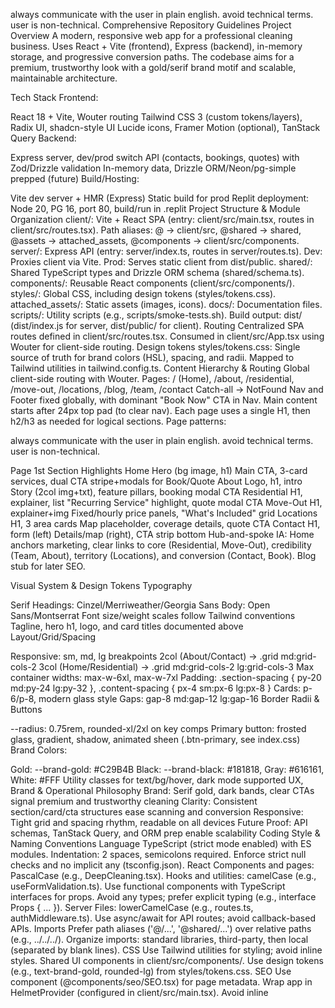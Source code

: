 always communicate with the user in plain english. avoid technical terms. user is non-technical. 
Comprehensive Repository Guidelines
Project Overview
A modern, responsive web app for a professional cleaning business. Uses React + Vite (frontend), Express (backend), in-memory storage, and progressive conversion paths. The codebase aims for a premium, trustworthy look with a gold/serif brand motif and scalable, maintainable architecture.

Tech Stack
Frontend:

React 18 + Vite, Wouter routing
Tailwind CSS 3 (custom tokens/layers), Radix UI, shadcn-style UI
Lucide icons, Framer Motion (optional), TanStack Query
Backend:

Express server, dev/prod switch
API (contacts, bookings, quotes) with Zod/Drizzle validation
In-memory data, Drizzle ORM/Neon/pg-simple prepped (future)
Build/Hosting:

Vite dev server + HMR (Express)
Static build for prod
Replit deployment: Node 20, PG 16, port 80, build/run in .replit
Project Structure & Module Organization
client/: Vite + React SPA (entry: client/src/main.tsx, routes in client/src/routes.tsx).
Path aliases: @ → client/src, @shared → shared, @assets → attached_assets, @components → client/src/components.
server/: Express API (entry: server/index.ts, routes in server/routes.ts).
Dev: Proxies client via Vite.
Prod: Serves static client from dist/public.
shared/: Shared TypeScript types and Drizzle ORM schema (shared/schema.ts).
components/: Reusable React components (client/src/components/).
styles/: Global CSS, including design tokens (styles/tokens.css).
attached_assets/: Static assets (images, icons).
docs/: Documentation files.
scripts/: Utility scripts (e.g., scripts/smoke-tests.sh).
Build output: dist/ (dist/index.js for server, dist/public/ for client).
Routing
Centralized SPA routes defined in client/src/routes.tsx.
Consumed in client/src/App.tsx using Wouter <Switch> for client-side routing.
Design tokens
styles/tokens.css: Single source of truth for brand colors (HSL), spacing, and radii.
Mapped to Tailwind utilities in tailwind.config.ts.
Content Hierarchy & Routing
Global client-side routing with Wouter.
Pages:
/ (Home), /about, /residential, /move-out, /locations, /blog, /team, /contact
Catch-all → NotFound
Nav and Footer fixed globally, with dominant "Book Now" CTA in Nav.
Main content starts after 24px top pad (to clear nav).
Each page uses a single H1, then h2/h3 as needed for logical sections.
Page patterns:

always communicate with the user in plain english. avoid technical terms. user is non-technical. 


Page	1st Section	Highlights
Home	Hero (bg image, h1)	Main CTA, 3-card services, dual CTA stripe+modals for Book/Quote
About	Logo, h1, intro	Story (2col img+txt), feature pillars, booking modal CTA
Residential	H1, explainer, list	"Recurring Service" highlight, quote modal CTA
Move-Out	H1, explainer+img	Fixed/hourly price panels, "What's Included" grid
Locations	H1, 3 area cards	Map placeholder, coverage details, quote CTA
Contact	H1, form (left)	Details/map (right), CTA strip bottom
Hub-and-spoke IA: Home anchors marketing, clear links to core (Residential, Move-Out), credibility (Team, About), territory (Locations), and conversion (Contact, Book). Blog stub for later SEO.

Visual System & Design Tokens
Typography

Serif Headings: Cinzel/Merriweather/Georgia
Sans Body: Open Sans/Montserrat
Font size/weight scales follow Tailwind conventions
Tagline, hero h1, logo, and card titles documented above
Layout/Grid/Spacing

Responsive: sm, md, lg breakpoints
2col (About/Contact) → .grid md:grid-cols-2
3col (Home/Residential) → .grid md:grid-cols-2 lg:grid-cols-3
Max container widths: max-w-6xl, max-w-7xl
Padding: .section-spacing { py-20 md:py-24 lg:py-32 }, .content-spacing { px-4 sm:px-6 lg:px-8 }
Cards: p-6/p-8, modern glass style
Gaps: gap-8 md:gap-12 lg:gap-16
Border Radii & Buttons

--radius: 0.75rem, rounded-xl/2xl on key comps
Primary button: frosted glass, gradient, shadow, animated sheen (.btn-primary, see index.css)
Brand Colors:

Gold: --brand-gold: #C29B4B
Black: --brand-black: #181818, Gray: #616161, White: #FFF
Utility classes for text/bg/hover, dark mode supported
UX, Brand & Operational Philosophy
Brand: Serif gold, dark bands, clear CTAs signal premium and trustworthy cleaning
Clarity: Consistent section/card/cta structures ease scanning and conversion
Responsive: Tight grid and spacing rhythm, readable on all devices
Future Proof: API schemas, TanStack Query, and ORM prep enable scalability
Coding Style & Naming Conventions
Language
TypeScript (strict mode enabled) with ES modules.
Indentation: 2 spaces, semicolons required.
Enforce strict null checks and no implicit any (tsconfig.json).
React
Components and pages: PascalCase (e.g., DeepCleaning.tsx).
Hooks and utilities: camelCase (e.g., useFormValidation.ts).
Use functional components with TypeScript interfaces for props.
Avoid any types; prefer explicit typing (e.g., interface Props { ... }).
Server
Files: lowerCamelCase (e.g., routes.ts, authMiddleware.ts).
Use async/await for API routes; avoid callback-based APIs.
Imports
Prefer path aliases ('@/...', '@shared/...') over relative paths (e.g., ../../../).
Organize imports: standard libraries, third-party, then local (separated by blank lines).
CSS
Use Tailwind utilities for styling; avoid inline styles.
Shared UI components in client/src/components/.
Use design tokens (e.g., text-brand-gold, rounded-lg) from styles/tokens.css.
SEO
Use <SEO> component (@components/seo/SEO.tsx) for page metadata.
Wrap app in HelmetProvider (configured in client/src/main.tsx).
Avoid inline <title> or <meta> tags in components.
Buttons
Use shadcn/ui <Button> (@components/ui/button) with variants (e.g., variant="primary").
Avoid legacy .btn-* classes.
Ensure WCAG AA compliance (contrast ratio ≥ 4.5:1).
Build, Test & Development Commands
npm run dev: Starts Express + Vite dev server on PORT (default: 5001).
npm run build: Builds client (Vite) and server (esbuild) into dist/. Includes image optimization.
npm start: Runs production server (dist/index.js), serving static client.
npm run check: Runs TypeScript type-checking with tsc --noEmit.
npm run db:push: Applies Drizzle schema to database (requires DATABASE_URL).
npm run smoke-test: Runs API/UI smoke tests (scripts/smoke-tests.sh).
npm run stop: Kills process on port 5001.
npm run restart: Runs stop followed by dev.
ANALYZE=true npm run build: Generates bundle analysis report at dist/stats.html.
Testing Guidelines
Frameworks
Server: Jest + Supertest for API tests.
Client: React Testing Library for component tests.
Locations
Server tests: server/tests/ (e.g., contacts.test.ts).
Client tests: Colocate with components (e.g., Button.test.tsx).
Run
Server: npx jest server/tests (add --coverage for reports).
Client: npx jest client/src or specific files (e.g., npx jest Button.test.tsx).
Smoke tests: npm run smoke-test.
Best Practices
Write unit tests for all new components and API routes.
Mock external dependencies (e.g., database, APIs) in tests.
Aim for ≥80% test coverage (monitor with --coverage).
Performance Optimization Guidelines
Bundle Analysis
Run ANALYZE=true npm run build to generate dist/stats.html.
Monitor against performance-budget.json limits.
Image Optimization
Use <OptimizedImage> (@components/ui/optimized-image.tsx).
Features: Lazy loading, responsive sizing, error handling.
Preferred format: .webp for size efficiency.
Conversion: node scripts/optimize-images.mjs converts .jpg/.png to .webp.
Example: <OptimizedImage src={heroImg} alt="Description" priority sizes="100vw" />.
ServiceCard sizes: (max-width: 768px) 100vw, (max-width: 1024px) 50vw, 33vw.
Code Splitting
Routes use React.lazy() for automatic code splitting.
Wrap routes in <Suspense> with fallback loading states.
Routes defined in client/src/routes.tsx.
Icon Optimization
Use <Icon> (@components/ui/icon.tsx) for lazy-loaded Lucide icons.
Example: <Icon name="ArrowRight" className="w-5 h-5" />.
PWA
Configured via vite-plugin-pwa in vite.config.ts.
Features: Service worker caching, offline support, installable app.
Caches Google Fonts and static assets.
Performance Budget
Targets: LCP < 2.5s, FID < 100ms, CLS < 0.1.
Limits: JS ≤ 150KB, CSS ≤ 50KB, images ≤ 500KB.
Monitor with Lighthouse and browser dev tools.
Performance Monitoring
Dev-only console logging for Core Web Vitals and bundle sizes.
Location: client/src/lib/performance.ts.
Security & Configuration
Environment Variables
Required: PORT (default: 5001), DATABASE_URL for Drizzle.
Never commit secrets; use .env files (excluded via .gitignore).
Validate inputs with Zod in API routes (server/routes.ts).
Feature Flags
VITE_USE_NEW_CONTACT_FORM: Toggles new ContactForm (React Hook Form + Zod) vs. legacy SnippetContactForm.
Set in .env or build environment; defaults to false.
Security Practices
Sanitize user inputs to prevent XSS/SQL injection.
Use HTTPS in production (enforced via server/middleware/forceHttps.ts).
Implement CSRF protection for forms (server/middleware/csrf.ts).
UI Cards: ServiceCard vs. ContentCard
ServiceCard
Purpose: Image-driven cards for service teasers (e.g., Home services grid).
Location: client/src/components/ServiceCard/ServiceCard.tsx.
Props: { id, title, blurb, href, img, icon }.
Anatomy
Container: relative block overflow-hidden rounded-xl border border-slate-300 shadow-sm hover:shadow-lg hover:-translate-y-0.5 transition-all.
Focus: focus-visible:outline-none focus-visible:ring-2 focus-visible:ring-offset-2 focus-visible:ring-[var(--color-teal)].
Media: <img> with absolute inset-0 h-full w-full object-cover brightness-[0.85] object-center sm:object-[center_30%].
Overlay: absolute inset-0 bg-gradient-to-t from-black/55 via-black/35 to-transparent.
Text: Title (text-white text-lg sm:text-xl font-semibold drop-shadow-sm), body (text-slate-100/95).
Accessibility
Full-card <a> link for large tap target.
Strong keyboard focus ring (WCAG 2.1 compliant).
Usage
Render with <ServiceCard {...item} /> from client/src/components/ServiceCard/catalog.tsx.

Recent Changes (2025-08-28)
- Icon lazy-loading: Introduced centralized `Icon` component at `client/src/components/ui/icon.tsx` that lazy-loads individual Lucide icons via dynamic imports. Replaced all direct `lucide-react` imports in pages and UI components with `<Icon name="..." />` for better code-splitting and reduced unused JS.
- Case-sensitive paths: Normalized all imports to use `@/components/ui/icon` (lowercase) to avoid Linux/Vercel case-sensitivity issues. If adding new references, always use lowercase `icon` in the path.
- Build verification: `ANALYZE=true npm run build` produces split icon chunks under `dist/public/assets` (tiny `.js` files per icon). Full bundle report at `dist/stats.html`.
- Smoke tests: Production server validated locally with `npm run build && npm start` and `scripts/smoke-tests.sh` (homepage 200 OK, contact API POST success).
- Deploy flow: Merged `feature/lazy-icons` into `main`. Vercel auto-deploys from `main`. For rollback, use Vercel Deployments → Promote previous deployment, or GitHub Revert on the merge commit.

Developer Notes
- When adding a new icon: update `client/src/components/ui/icon.tsx` to include a new `name → lazy(import(...))` entry. Use the exact Lucide ESM icon path (e.g., `lucide-react/dist/esm/icons/chevron-right`).
- Suspense fallback: The `Icon` component uses a small block fallback while loading. If inline alignment issues appear in text, consider switching the fallback to a `span` with `display:inline-block`.
- Paths and assets: Prefer `@assets/*` for images (mapped to `attached_assets/*`). Ensure any added assets exist at those paths; build fails if paths are missing.

CI/CD & Commands
- CI (PRs only): `.github/workflows/ci.yml` builds, type-checks, then boots the server and runs smoke tests.
- Local build: `npm run check && ANALYZE=true npm run build` (opens `dist/stats.html`).
- Local prod run: `NODE_ENV=production PORT=5001 npm start`.
- Lighthouse: `npx lighthouse http://localhost:5001 --view --only-categories=performance,accessibility,best-practices,seo`.
Use ServiceGrid (client/src/components/ServiceCard/ServiceGrid.tsx) for responsive 2-column layouts.
ContentCard
Purpose: Text-first cards for pricing, features, testimonials, etc.
Location: client/src/components/ContentCard/ContentCard.tsx.
Props
as: Render as div, section, blockquote, a, etc. (default: div).
interactive: Adds hover/focus effects for links/buttons.
className: Extends styling (e.g., bg-accent text-white).
Anatomy
Container: relative rounded-xl border border-slate-300 bg-white p-6 sm:p-8 shadow.
Interactive: transition-shadow hover:shadow-lg focus-visible:ring-2 focus-visible:ring-emerald-400.
Adds tabIndex=0 for non-focusable tags when interactive is true.
Examples
Static: <ContentCard><h3>Weekly</h3><p>…</p></ContentCard>.
Link: <ContentCard as="a" href="/pricing" interactive>…</ContentCard>.
Quote: <ContentCard as="blockquote">“Great service!”</ContentCard>.
Choosing Cards
ServiceCard: Use for image-driven, navigational cards (e.g., service grids).
ContentCard: Use for text-heavy, non-image cards (e.g., pricing, testimonials).
Consistency
Maintain consistent frame (radius, border, shadow, padding).
Express creativity via imagery/icons, not frame alterations.
Ensure interactive cards have clear hover/focus states; static cards should not.
Implementation Notes
Catalog: Use client/src/components/ServiceCard/catalog.tsx for service content.
Grid: ServiceGrid renders responsive service card layouts.
Location Pages: LocationPageTemplate accepts serviceCardIds for standardized cards.
Docs: See docs/project.md for service catalog and routing details.
Contrast & Accessibility
Modals: Use bg-white/95 backdrop-blur-sm with bg-black/50 scrim.
Heroes: Use <img> with dark gradient (from-black/55 via-black/35 to-transparent) or light overlay (bg-white/90) for text legibility.
Buttons: Ensure high contrast (e.g., navy #003366 with white text, ≥ 4.5:1 ratio).
Text: Apply subtle text-shadow on h1, h2 for contrast over imagery.
SEO & Routing
Use <SEO> for page metadata (title, description, OG/Twitter tags).
Routes defined in client/src/routes.tsx, consumed in App.tsx with Wouter.
Design Tokens
Defined in styles/tokens.css (HSL colors, spacing, radii).
Mapped in tailwind.config.ts (e.g., brand-gold, radius-lg).
Use token utilities over raw values (e.g., text-brand-gold).
Buttons
Use <Button> (@components/ui/button) with variant (e.g., primary) and size.
Replaced legacy .btn-* classes in Navigation/ContactForm.
Rules & Best Practices
Consistency

Use only defined routes and layout patterns.
H1 per page, correct heading nesting (h2 → h3 for cards/features).
Content/Copy

Tone: Friendly, professional, trustworthy.
Avoid jargon; favor brevity in hero/CTA text.
No "content for content's sake" - Blog stubs allowed but mark as such.
Do Not

Do NOT touch .env/configs in prod.
Do NOT delete test, schema, or utility files.
Never create new modals or cards without matching spacing/visual rules.
Code/Build

New frontend comps in client/src/components/ui, use Radix primitives when possible.
Edit Tailwind tokens/config to expand only if required and document changes in GEMINI.md.
Validate any added API endpoints with Zod/Drizzle schemas.
Deploy only with main branch merged & passing basic build.
Workflow

Branch naming: feature/xyz, bugfix/xyz.
PRs reviewed before merge, tests preferred but may be stubbed if logic is UI-only.
Document any new spacing/typography/color patterns here for Gemini memory.
Commit & Pull Request Guidelines
Commits
Use clear, present-tense subjects (e.g., "Add user auth middleware").
Optional scopes: client:, server:, shared: (e.g., client: Fix SEO component rendering).
Keep subjects < 72 characters.
PRs
Include: Description, linked issue, test evidence, and UI screenshots/GIFs (if applicable).
Note changes to config, schema, or dependencies.
Ensure CI passes (tests, linting, type-checking).
Roadmap (Short-Term Prompts)
Wire PostgreSQL/Neon for persistence in contacts/bookings/quotes
Extract and formalize typography scale into theme tokens
Add HEX color documentation for branding
Populate Blog for SEO; generate area/service posts
Example Prompts (for AI use)
"Summarize the difference between Residential and Move-Out services, including pricing approach."
"Generate a card for a new service using card-modern style and color tokens above."
"Extract all service and CTA entries for analytics."
"Suggest CTA copy that matches the home hero's tone and length."
"List all file paths where typography guidelines are enforced."
Recent Updates & Edit Log
2025-08-29 (Icons, Layout, Locations)
- Icons: Restored centralized lazy-loaded `<Icon>` with per‑icon dynamic ESM imports; removed page‑level direct `lucide-react` icon imports. Added ambient types for ESM icon paths.
  - Files: `client/src/components/ui/icon.tsx`, `client/src/types/lucide-exports.d.ts`
- Accordion spacing: Ensured FAQs align by adding horizontal padding to content.
  - File: `client/src/components/ui/accordion.tsx`
- Business phone: Standardized to `509-232-9810` across brand config and footer; updated Spokane Valley CTA copy.
  - Files: `client/src/config/brand.ts`, `client/src/components/Footer.tsx`, `client/src/pages/SpokaneValley.tsx`
- Location template polish: Fixed container width typos (`max-w-4xl/6xl`), updated hero and CTA copy to spec.
  - File: `client/src/pages/LocationPageTemplate.tsx`
- Location content standardization: Added “Local Cleaning Challenges” (4 items) and “Neighborhoods We Serve” sections with cohesive styling across Spokane, Spokane Valley, Liberty Lake, and Greenacres. Added ZIPs section to Greenacres.
  - Files: `client/src/pages/Spokane.tsx`, `client/src/pages/SpokaneValley.tsx`, `client/src/pages/LibertyLake.tsx`, `client/src/pages/Greenacres.tsx`
- Liberty Lake enhancements: Added Highlights, Value Prop, Packages, Testimonials, Satisfaction Promise. Replaced minimal FAQ with full accordion (15 Q&A), styled like Home.
  - File: `client/src/pages/LibertyLake.tsx`
- Carousel UX (default style): Unified location page carousels to a compact style (from Spokane Valley):
  - Card typography: `h3` text-lg, body text-sm, lists text-xs; paddings `p-5 md:p-6`.
  - Desktop layout: fewer/wider visible slides (`md:basis-2/3`, `lg:basis-1/2`, `xl:basis-1/3`).
  - Focus: active slide scale ≈1.12, side slides ≈0.85, with desktop flex-basis to widen center and minimize sides.
  - Files: `client/src/pages/Spokane.tsx`, `client/src/pages/SpokaneValley.tsx`, `client/src/pages/LibertyLake.tsx`, `client/src/pages/Greenacres.tsx`
- ServiceCard navigation: Switched from `wouter` `<Link>` to `<a>` with `useLocation()` programmatic navigate to preserve middle/modified-click behavior while keeping full-card link semantics.
  - File: `client/src/components/ServiceCard/ServiceCard.tsx`
- Vite typing: Annotated `transformIndexHtml(html: string)` for clarity.
  - File: `vite.config.ts`

2025-08-19
Added HelmetProvider in main.tsx; migrated pages to <SEO>.
Centralized routes in routes.tsx.
Introduced styles/tokens.css and updated tailwind.config.ts.
Standardized buttons with shadcn <Button>.
Added VITE_USE_NEW_CONTACT_FORM flag.
2025-08-23
Fixed <OptimizedImage> to render src directly, improved lazy loading.
Added scripts/optimize-images.mjs for .webp conversion.
Cleaned up unused assets; updated imports to .webp.
2025-08-25
Increased footer/navigation logo sizes.
Standardized move-out cleaning icon in catalog.
Streamlined Home page (removed "Meet Our Team").
Updated Deep Cleaning page (removed "True locals" and CTA).
Improved Move Out page (checkmarks, accordion for add-ons).
Enhanced Spokane page (accordions, reordered sections).
Added text-shadow for h1, h2 legibility.
2025-08-06 (Style Enhancement)
Enhanced the .btn-primary style for more visual impact ("pop"). The hover effect is now more dynamic with increased scale and a more pronounced shadow. The animated shine effect was brightened and the transition speed was increased for better responsiveness.
File Changes: client/src/index.css: Updated the .btn-primary class and its :hover, :active, and ::before pseudo-elements.
2025-08-06 (Style Update)
Standardized all hero CTA buttons on the Home page to use the primary frosted glass style (.btn-primary).
File Changes: client/src/pages/Home.tsx: Removed the secondary "Book a Cleaning" button and restyled the "Get Free Estimate" and "See Services" buttons to use the .btn-primary class for a consistent, high-contrast look.
2025-08-08 (Navigation & Routing Update)
Corrected header Location dropdown links to point to location subroutes and added explicit routes for those pages.
File Changes: client/src/components/Navigation.tsx: Updated "Location" children hrefs to /locations/spokane, /locations/spokane-valley, /locations/liberty-lake. client/src/App.tsx: Imported Spokane, SpokaneValley, LibertyLake pages and added Route entries for /locations/spokane, /locations/spokane-valley, /locations/liberty-lake.
2025-08-25 (Move-Out Page & Navigation Updates)
Enhanced Move-Out cleaning page design and fixed navigation routing.
Removed bullet points from service lists, updated check mark icons to brand gold color for visual consistency, and added gradient background for smooth section transitions.
Fixed Greenacres navigation link to point to dedicated page instead of section anchor.
File Changes: client/src/pages/MoveOut.tsx: Updated list styling, check mark colors, and section background. client/src/components/Navigation.tsx: Corrected Greenacres href from /locations#greenacres to /locations/greenacres.

2025-08-25 (Liberty Lake Page Enhancement)
Added interactive card carousel showcasing Liberty Lake-specific services.
Created 5 content cards covering home care routines, refresh services, move-in/move-out, and vacation rental turnarounds.
Implemented using existing Carousel and ContentCard components with responsive design and brand-consistent styling.
Enhanced carousel with focus effect: center item scales up (1.05x) with full opacity while side items scale down (0.95x) with reduced opacity (0.6) for visual hierarchy.
2025-08-25 (Spokane Page Enhancement)
Added premium interactive carousel with enhanced focus effects to the Spokane page.
File Changes: [`client/src/pages/Spokane.tsx:1`](client/src/pages/Spokane.tsx:1)

2025-08-25 (Spokane Valley Page Enhancement)
Added premium interactive carousel with enhanced focus effects to the Spokane Valley page.
File Changes: [`client/src/pages/SpokaneValley.tsx:1`](client/src/pages/SpokaneValley.tsx:1)

2025-08-25 (Greenacres Page Enhancement)
Added premium interactive carousel with enhanced focus effects to the Greenacres page.
File Changes: [`client/src/pages/Greenacres.tsx:1`](client/src/pages/Greenacres.tsx:1)
File Changes: client/src/pages/LibertyLake.tsx: Added carousel section with 5 service-specific cards using brand gold headings, responsive breakpoints, and dynamic focus effects.
2025-08-25 (Spokane Page Enhancement)
Added premium interactive carousel with enhanced focus effects to the Spokane page.
File Changes: [`client/src/pages/Spokane.tsx:1`](client/src/pages/Spokane.tsx)

2025-08-25 (Spokane Valley Page Enhancement)
Added premium interactive carousel with enhanced focus effects to the Spokane Valley page.
File Changes: [`client/src/pages/SpokaneValley.tsx:1`](client/src/pages/SpokaneValley.tsx)

2025-08-25 (Greenacres Page Enhancement)
Added premium interactive carousel with enhanced focus effects to the Greenacres page.
File Changes: [`client/src/pages/Greenacres.tsx:1`](client/src/pages/Greenacres.tsx)

2025-08-25 (Refactor & Optimization)
- Fixed malformed button elements in `FloatingCTA.tsx`, `BookingModal.tsx`, and `SnippetContactForm.tsx` to ensure valid JSX and proper event handling.
- Removed incorrect `asChild` usage and restored correct `<button>` or `<Button>` usage per project standards.
- Verified all images are already in `.webp` format; no conversion needed.
- Wrapped all `console.log` statements in `client/src/lib/performance.ts` with `process.env.NODE_ENV === 'development'` checks to avoid logging in production.
- Confirmed all routes in `client/src/routes.ts` use `React.lazy` for code splitting.

2025-08-26 (Bug Bash & Content Cleanup)
- Contact Page Crash: Fixed a runtime error on the /contact page caused by a `<Select.Item>` with an empty value prop in `SnippetContactForm.tsx`.
  - File Changes: [`client/src/components/ContactForm/SnippetContactForm.tsx:30`](client/src/components/ContactForm/SnippetContactForm.tsx:30)
- Modal Functionality:
  - Ensured BookingModal respects parent-controlled visibility by gating on the `isOpen` prop and unmounting when false.
  - Defaulted `isOpen` to `false` to prevent unintended auto-open on page load; provider passes `isOpen` explicitly when opening.
  - File Changes: [`client/src/components/BookingModal.tsx:1`](client/src/components/BookingModal.tsx:1), [`client/src/components/modal/ModalProvider.tsx:1`](client/src/components/modal/ModalProvider.tsx:1)
- Button & Link Functionality:
  - Wired non-functional “Get a Quote”/CTA buttons to open the centralized Quote modal; updated Liberty Lake inline CTA to call modal manager.
  - Repaired Locations page “Spokane” link to navigate via Wouter Link to `/locations/spokane`.
  - File Changes: [`client/src/pages/LibertyLake.tsx:1`](client/src/pages/LibertyLake.tsx:1), [`client/src/pages/Locations.tsx:1`](client/src/pages/Locations.tsx:1)
- Content Updates:
  - 404 page copy replaced with a user-friendly message and a homepage link.
  - Blog page replaced with a clear “coming soon” message and standardized SEO component usage.
  - File Changes: [`client/src/pages/not-found.tsx:1`](client/src/pages/not-found.tsx:1), [`client/src/pages/Blog.tsx:1`](client/src/pages/Blog.tsx:1)
2025-08-26 (HOM-001 Home CLS Remediation)
- Reduced Home page CLS below 0.1 by reserving hero space and adding intrinsic dimensions.
- Hero stabilization:
  - Implemented CSS aspect-ratio reserved container (.hero-media) for the hero (single consistent 16/9 ratio) to prevent pre-image layout shifts.
  - Inline critical CSS added in HTML head to reserve space before Tailwind/CSS loads.
  - Fallback minHeight path retained for other pages.
- Optimized hero image delivery:
  - Switched hero to use &lt;OptimizedImage&gt; with intrinsic dimensions (1392x752), priority load, sizes="100vw", decoding="sync", fetchpriority="high".
  - Enhanced OptimizedImage API to accept width, height, fetchpriority, and imgClassName; priority now forces eager loading and sync decoding.
- Preload:
  - Added Helmet-based &lt;link rel="preload" as="image"&gt; hint for the critical hero image on Home only.
- Suspense fallback:
  - Matched reserved hero space in Suspense fallback to avoid pre-hydration layout shift.
- Misc:
  - Gated Replit dev banner injection to only load on Replit hosts, preventing a late top-of-page insert that could cause CLS in local dev.

Files changed:
- [`client/src/components/ui/optimized-image.tsx:1`](client/src/components/ui/optimized-image.tsx:1) — Added width, height, imgClassName, fetchpriority; priority forces eager+sync; prop forwarding.
- [`client/src/components/HeroSection/HeroSection.tsx:1`](client/src/components/HeroSection/HeroSection.tsx:1) — Added useAspect path using CSS aspect-ratio; forwards intrinsic width/height; CLS rationale comments.
- [`client/src/pages/Home.tsx:1`](client/src/pages/Home.tsx:1) — Enabled useAspect; provided imageWidth=1392, imageHeight=752; added Helmet preload.
- [`client/src/App.tsx:1`](client/src/App.tsx:1) — Suspense fallback reserves hero space; fixed Route typing by rendering Component as child.
- [`client/src/index.css:1`](client/src/index.css:1) — Added .hero-media aspect-ratio: 16/9 with CLS documentation comment.
- [`client/index.html:1`](client/index.html:1) — Inline critical CSS for .hero-media; gated Replit banner script to avoid local CLS.

Results:
- Verified CLS consistently &lt; 0.01 across reloads (target &lt; 0.10). LCP visually stable with no major reflow.

Notes:
- Service cards already reserve space via min-height; above-the-fold stability is ensured by the hero’s reserved space and the static “Why Choose Us” strip (no image shifts). Future work can add intrinsic dimensions to card media if we surface them above the fold on smaller viewports.
2025-08-26 (HOM-002: Home FAQ Accordion Fix)
- Restored FAQ accordion functionality and ARIA semantics on Home page.
- Root cause: Trigger element in Accordion primitive lacked an explicit type attribute, which can default to "submit" inside form contexts, preventing toggle behavior in some cases.
- Fixes:
  - Added explicit button type to Accordion trigger: [client/src/components/ui/accordion.tsx](client/src/components/ui/accordion.tsx:25) — AccordionPrimitive.Trigger now renders with type="button" ensuring click and keyboard toggle work reliably.
  - Documented accessibility and keyboard behavior in Home FAQ block and verified correct usage with type="single" and collapsible: [client/src/pages/Home.tsx](client/src/pages/Home.tsx:251).
  - Corrected Helmet preload attribute casing to satisfy TypeScript: imageSizes/fetchPriority: [client/src/pages/Home.tsx](client/src/pages/Home.tsx:40).
- ARIA/Keyboard:
  - aria-expanded toggles on the trigger; aria-controls points to the matching content id (managed by Radix).
  - Space/Enter toggle the focused trigger; focus-visible ring is shown via utilities.
- Notes:
  - Tailwind keyframes for accordion transitions already defined and compatible with Radix variables, no changes required.
  - No CLS-related changes included in this task.
2025-08-26 (SEO-001 Blog noindex)
- Added optional robots control to shared SEO component via boolean noindex prop.
  - Types: [`client/src/components/seo/types.ts:1`](client/src/components/seo/types.ts:1)
  - Component: [`client/src/components/seo/SEO.tsx:1`](client/src/components/seo/SEO.tsx:1) — when noindex is true, renders:
    - &lt;meta name="robots" content="noindex, nofollow" /&gt;
    - &lt;meta name="googlebot" content="noindex, nofollow" /&gt;
  - Default behavior unchanged: no robots meta rendered unless noindex is set.
- Blog page wired to unique metadata and noindex:
  - [`client/src/pages/Blog.tsx:1`](client/src/pages/Blog.tsx:1)
  - Title: “Blog — Coming Soon | Ready2Go Cleaners”
  - Description: “Our blog is under construction. New guides and tips are coming soon.”
  - Inline comment documents temporary noindex until content is published.
- Scope: Only /blog includes robots noindex; other routes unaffected.
2025-08-27 (SEO-001 Blog noindex)
- Extended shared SEO component with optional noindex boolean to render robots directives when true.
  - Types updated: [`client/src/components/seo/types.ts:1`](client/src/components/seo/types.ts:1)
  - Component updated: [`client/src/components/seo/SEO.tsx:1`](client/src/components/seo/SEO.tsx:1) — when noindex is true, renders:
    - &lt;meta name="robots" content="noindex, nofollow" /&gt;
    - &lt;meta name="googlebot" content="noindex, nofollow" /&gt;
  - Default behavior unchanged: robots meta not rendered unless explicitly set via noindex.
- Blog page wired with unique metadata and temporary noindex:
  - [`client/src/pages/Blog.tsx:1`](client/src/pages/Blog.tsx:1)
  - Title: “Blog — Coming Soon | Ready2Go Cleaners”
  - Description: “Our blog is under construction. New guides and tips are coming soon.”
  - Inline comment documents temporary noindex until content is published.
- Scope: Only /blog includes robots noindex; other routes remain unaffected.

2025-08-29 (TrustSignals Section Extraction)
- Extracted reusable TrustSignalsSection to standardize “Why Choose Us / Trust Signals” blocks across service pages.
  - Component: [`client/src/components/TrustSignals/TrustSignalsSection.tsx`](client/src/components/TrustSignals/TrustSignalsSection.tsx:1)
  - Props: `title`, `items: { highlight?: string; text: string }[]`, `columns` (default 2), `className`, `containerClassName`, `id`.
  - Styling: Uses token utilities (`border-brand-gold`, `bg-brand-gold/5`, `text-brand-gold`) instead of inline rgba / raw CSS vars.
- Refactor: Replaced custom “Why Spokane Homeowners Trust…” section in Deep Cleaning page with the new component.
  - File Changes: [`client/src/pages/DeepCleaning.tsx:1`](client/src/pages/DeepCleaning.tsx:1)
- Tests: Added RTL test for rendering and semantics.
  - File: [`client/src/components/TrustSignals/TrustSignalsSection.test.tsx:1`](client/src/components/TrustSignals/TrustSignalsSection.test.tsx:1)
- Docs: Documented component API and usage under reusable components design.
  - File: [`docs/reusable_components_design.md:1`](docs/reusable_components_design.md:1)

2025-08-30 (IconCard Component & Residential Page Iconography)
- Created a new reusable IconCard component to display an icon, title, and list of items.
  - Component: [`client/src/components/IconCard/IconCard.tsx`](client/src/components/IconCard/IconCard.tsx:1)
  - Props: `iconSrc`, `title`, `items`, `className`, `children`.
  - Styling: Uses `OptimizedImage` for the icon and follows the project's design tokens.
- Updated the Residential Cleaning page to use iconography throughout key sections:
  - "Exactly What We Clean" section now uses IconCard components with room-specific icons.
  - "Packages" section now uses IconCard components with package-specific icons.
  - "Add-Ons & Upgrades" section now displays icons next to each add-on.
  - "The Ready2Go Difference" section now uses IconCard components.
- Ran `scripts/optimize-images.mjs` to compress and generate responsive variants of all icons.
- Files Changed:
  - [`client/src/pages/Residential.tsx:1`](client/src/pages/Residential.tsx:1)
  - [`client/src/components/IconCard/IconCard.tsx:1`](client/src/components/IconCard/IconCard.tsx:1)

2025-09-02 (Global Punctuation, Locations Redesign, Deep Cleaning Updates)
- Global Punctuation: Standardized dash punctuation ("—") across all text content for consistent, professional typography.
- Locations Page Redesign:
  - Updated the main /locations page to remove descriptive text and restyle the city cards for a cleaner appearance.
  - Standardized the Spokane, Spokane Valley, Liberty Lake, and Greenacres pages by refactoring them to use a consistent LocationPageTemplate, unifying section background colors, and ensuring all carousels use the same CarouselCompact style.
- Deep Cleaning Page Content:
  - Replaced the accordion on the /deep-cleaning page with a more visual IconCard layout for the "What's Included" section.
  - Updated the "Trust Signals" section with new text.
